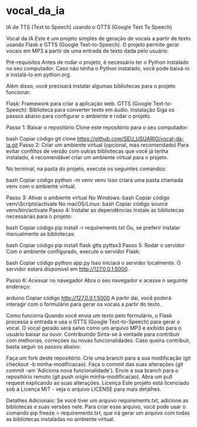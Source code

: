 # vocal_da_ia
IA de TTS (Text to Speech) usando o GTTS (Google Text To Speech)

Vocal da IA
Este é um projeto simples de geração de vocais a partir de texto usando Flask e GTTS (Google Text-to-Speech). O projeto permite gerar vocais em MP3 a partir de uma entrada de texto dada pelo usuário.

Pré-requisitos
Antes de rodar o projeto, é necessário ter o Python instalado no seu computador. Caso não tenha o Python instalado, você pode baixá-lo e instalá-lo em python.org.

Além disso, você precisará instalar algumas bibliotecas para o projeto funcionar:

Flask: Framework para criar a aplicação web.
GTTS (Google Text-to-Speech): Biblioteca para converter texto em áudio.
Instalação
Siga os passos abaixo para configurar o ambiente e rodar o projeto.

Passo 1: Baixar o repositório
Clone este repositório para o seu computador:

bash
Copiar código
git clone https://github.com/SEU_USUARIO/vocal-da-ia.git
Passo 2: Criar um ambiente virtual (opcional, mas recomendado)
Para evitar conflitos de versão com outras bibliotecas que você já tenha instalado, é recomendável criar um ambiente virtual para o projeto.

No terminal, na pasta do projeto, execute os seguintes comandos:

bash
Copiar código
python -m venv venv
Isso criará uma pasta chamada venv com o ambiente virtual.

Passo 3: Ativar o ambiente virtual
No Windows:
bash
Copiar código
venv\Scripts\activate
No macOS/Linux:
bash
Copiar código
source venv/bin/activate
Passo 4: Instalar as dependências
Instale as bibliotecas necessárias para o projeto:

bash
Copiar código
pip install -r requirements.txt
Ou, se preferir instalar manualmente as bibliotecas:

bash
Copiar código
pip install flask gtts pyttsx3
Passo 5: Rodar o servidor
Com o ambiente configurado, execute o servidor Flask:

bash
Copiar código
python app.py
Isso iniciará o servidor localmente. O servidor estará disponível em http://127.0.0.1:5000.

Passo 6: Acessar no navegador
Abra o seu navegador e acesse o seguinte endereço:

arduino
Copiar código
http://127.0.0.1:5000
A partir daí, você poderá interagir com o formulário para gerar os vocais a partir do texto.

Como funciona
Quando você envia um texto pelo formulário, o Flask processa a entrada e usa o GTTS (Google Text-to-Speech) para gerar o vocal.
O vocal gerado será salvo como um arquivo MP3 e exibido para o usuário baixar ou ouvir.
Contribuindo
Sinta-se à vontade para contribuir com melhorias, correções ou novas funcionalidades. Caso queira contribuir, basta seguir os passos abaixo:

Faça um fork deste repositório.
Crie uma branch para a sua modificação (git checkout -b minha-modificacao).
Faça o commit das suas alterações (git commit -am 'Adiciona nova funcionalidade').
Envie a sua branch para o repositório remoto (git push origin minha-modificacao).
Abra um pull request explicando as suas alterações.
Licença
Este projeto está licenciado sob a Licença MIT - veja o arquivo LICENSE para mais detalhes.

Detalhes Adicionais:
Se você tiver um arquivo requirements.txt, adicione as bibliotecas e suas versões nele. Para criar esse arquivo, você pode usar o comando pip freeze > requirements.txt, que irá gerar um arquivo com todas as bibliotecas instaladas no ambiente virtual.

